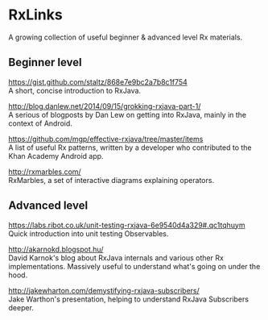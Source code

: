 # RxLinks
A growing collection of useful beginner &amp; advanced level Rx materials.


## Beginner level

https://gist.github.com/staltz/868e7e9bc2a7b8c1f754   
A short, concise introduction to RxJava.

http://blog.danlew.net/2014/09/15/grokking-rxjava-part-1/   
A serious of blogposts by Dan Lew on getting into RxJava, mainly in the context of Android.

https://github.com/mgp/effective-rxjava/tree/master/items   
A list of useful Rx patterns, written by a developer who contributed to the Khan Academy Android app.

http://rxmarbles.com/   
RxMarbles, a set of interactive diagrams explaining operators.


## Advanced level

https://labs.ribot.co.uk/unit-testing-rxjava-6e9540d4a329#.qc1tqhuym   
Quick introduction into unit testing Observables.

http://akarnokd.blogspot.hu/   
David Karnok's blog about RxJava internals and various other Rx implementations. Massively useful to understand what's going on under the hood.

http://jakewharton.com/demystifying-rxjava-subscribers/   
Jake Warthon's presentation, helping to understand RxJava Subscribers deeper.
